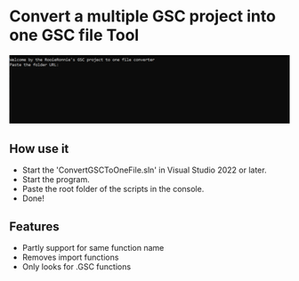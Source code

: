 # Convert a multiple GSC project into one GSC file Tool

<p align="center">
    <img src="https://raw.githubusercontent.com/nietjoost/t4-zombieland-mod/main/assets/github/GSCTool_1.png" />
</p>

## How use it

- Start the 'ConvertGSCToOneFile.sln' in Visual Studio 2022 or later.
- Start the program.
- Paste the root folder of the scripts in the console.
- Done!

## Features

- Partly support for same function name
- Removes import functions
- Only looks for .GSC functions
